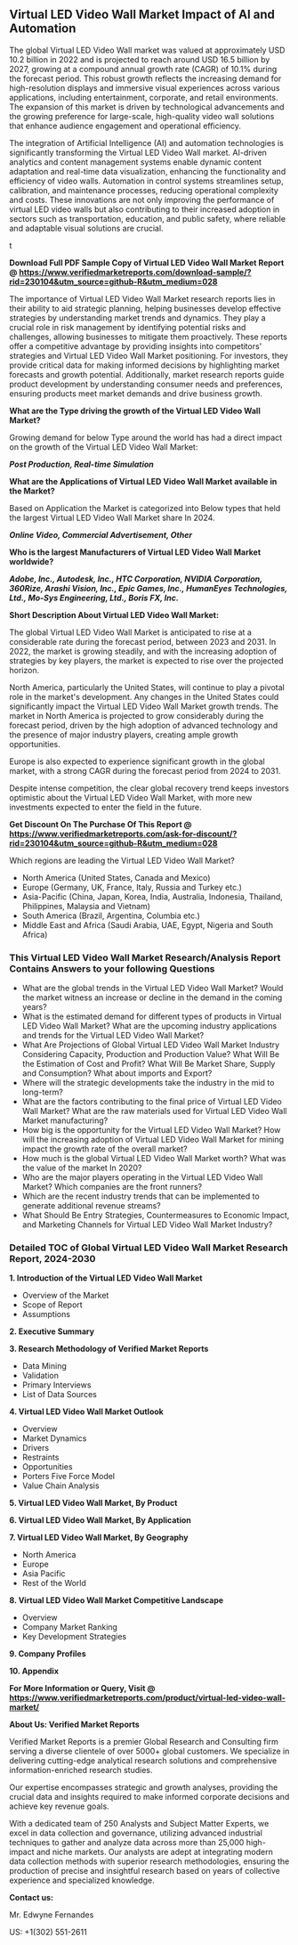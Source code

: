<h2>Virtual LED Video Wall Market Impact of AI and Automation</h2><p>The global Virtual LED Video Wall market was valued at approximately USD 10.2 billion in 2022 and is projected to reach around USD 16.5 billion by 2027, growing at a compound annual growth rate (CAGR) of 10.1% during the forecast period. This robust growth reflects the increasing demand for high-resolution displays and immersive visual experiences across various applications, including entertainment, corporate, and retail environments. The expansion of this market is driven by technological advancements and the growing preference for large-scale, high-quality video wall solutions that enhance audience engagement and operational efficiency.</p><p>The integration of Artificial Intelligence (AI) and automation technologies is significantly transforming the Virtual LED Video Wall market. AI-driven analytics and content management systems enable dynamic content adaptation and real-time data visualization, enhancing the functionality and efficiency of video walls. Automation in control systems streamlines setup, calibration, and maintenance processes, reducing operational complexity and costs. These innovations are not only improving the performance of virtual LED video walls but also contributing to their increased adoption in sectors such as transportation, education, and public safety, where reliable and adaptable visual solutions are crucial.</p>t</p><p id="" class=""><strong>Download Full PDF Sample Copy of Virtual LED Video Wall Market Report @ <a href="https://www.verifiedmarketreports.com/download-sample/?rid=230104&utm_source=github-R&utm_medium=028" target="_blank">https://www.verifiedmarketreports.com/download-sample/?rid=230104&utm_source=github-R&utm_medium=028</a></strong></p><p>The importance of&nbsp;Virtual LED Video Wall Market research reports lies in their ability to aid strategic planning, helping businesses develop effective strategies by understanding market trends and dynamics. They play a crucial role in risk management by identifying potential risks and challenges, allowing businesses to mitigate them proactively. These reports offer a competitive advantage by providing insights into competitors' strategies and Virtual LED Video Wall Market positioning. For investors, they provide critical data for making informed decisions by highlighting market forecasts and growth potential. Additionally, market research reports guide product development by understanding consumer needs and preferences, ensuring products meet market demands and drive business growth.</p><p><strong>What are the&nbsp;Type driving the growth of the Virtual LED Video Wall Market?</strong></p><p id="" class="">Growing demand for below Type around the world has had a direct impact on the growth of the Virtual LED Video Wall Market:</p><em><strong>Post Production, Real-time Simulation</strong></em></p><strong>What are the&nbsp;Applications&nbsp;of Virtual LED Video Wall Market available in the Market?</strong></p><p id="" class="">Based on Application the Market is categorized into Below types that held the largest Virtual LED Video Wall Market share In 2024.</p><em><strong>Online Video, Commercial Advertisement, Other</strong></em></p><strong>Who is the largest Manufacturers of Virtual LED Video Wall Market worldwide?</strong></p><p><em><strong>Adobe, Inc., Autodesk, Inc., HTC Corporation, NVIDIA Corporation, 360Rize, Arashi Vision, Inc., Epic Games, Inc., HumanEyes Technologies, Ltd., Mo-Sys Engineering, Ltd., Boris FX, Inc.</strong></em></p><p id="" class=""><strong>Short Description About Virtual LED Video Wall Market:</strong></p><p>The global Virtual LED Video Wall Market is anticipated to rise at a considerable rate during the forecast period, between 2023 and 2031. In 2022, the market is growing steadily, and with the increasing adoption of strategies by key players, the market is expected to rise over the projected horizon.</p><p>North America, particularly the United States, will continue to play a pivotal role in the market's development. Any changes in the United States could significantly impact the Virtual LED Video Wall Market growth trends. The market in North America is projected to grow considerably during the forecast period, driven by the high adoption of advanced technology and the presence of major industry players, creating ample growth opportunities.</p><p>Europe is also expected to experience significant growth in the global market, with a strong CAGR during the forecast period from 2024 to 2031.</p><p>Despite intense competition, the clear global recovery trend keeps investors optimistic about the Virtual LED Video Wall Market, with more new investments expected to enter the field in the future.</p><p id="" class=""><strong>Get Discount On The Purchase Of This Report @ <a href="https://www.verifiedmarketreports.com/ask-for-discount/?rid=230104&utm_source=github-R&utm_medium=028" target="_blank">https://www.verifiedmarketreports.com/ask-for-discount/?rid=230104&utm_source=github-R&utm_medium=028</a></strong></p>Which regions are leading the Virtual LED Video Wall Market?</p><ul><li>North America (United States, Canada and Mexico)</li><li>Europe (Germany, UK, France, Italy, Russia and Turkey etc.)</li><li>Asia-Pacific (China, Japan, Korea, India, Australia, Indonesia, Thailand, Philippines, Malaysia and Vietnam)</li><li>South America (Brazil, Argentina, Columbia etc.)</li><li>Middle East and Africa (Saudi Arabia, UAE, Egypt, Nigeria and South Africa)</li></ul><h3 id="" class="">This Virtual LED Video Wall Market Research/Analysis Report Contains Answers to your following Questions</h3><ul><li>What are the global trends in the Virtual LED Video Wall Market? Would the market witness an increase or decline in the demand in the coming years?</li><li>What is the estimated demand for different types of products in Virtual LED Video Wall Market? What are the upcoming industry applications and trends for the Virtual LED Video Wall Market?</li><li>What Are Projections of Global Virtual LED Video Wall Market Industry Considering Capacity, Production and Production Value? What Will Be the Estimation of Cost and Profit? What Will Be Market Share, Supply and Consumption? What about imports and Export?</li><li>Where will the strategic developments take the industry in the mid to long-term?</li><li>What are the factors contributing to the final price of Virtual LED Video Wall Market? What are the raw materials used for Virtual LED Video Wall Market manufacturing?</li><li>How big is the opportunity for the Virtual LED Video Wall Market? How will the increasing adoption of Virtual LED Video Wall Market for mining impact the growth rate of the overall market?</li><li>How much is the global Virtual LED Video Wall Market worth? What was the value of the market In 2020?</li><li>Who are the major players operating in the Virtual LED Video Wall Market? Which companies are the front runners?</li><li>Which are the recent industry trends that can be implemented to generate additional revenue streams?</li><li>What Should Be Entry Strategies, Countermeasures to Economic Impact, and Marketing Channels for Virtual LED Video Wall Market Industry?</li></ul><h3 id="" class="">Detailed TOC of Global Virtual LED Video Wall Market Research Report, 2024-2030</h3><p id="" class=""><strong>1. Introduction of the Virtual LED Video Wall Market</strong></p><ul><li>Overview of the Market</li><li>Scope of Report</li><li>Assumptions</li></ul><p id="" class=""><strong>2. Executive Summary</strong></p><p id="" class=""><strong>3. Research Methodology of Verified Market Reports</strong></p><ul><li>Data Mining</li><li>Validation</li><li>Primary Interviews</li><li>List of Data Sources</li></ul><p id="" class=""><strong>4. Virtual LED Video Wall Market Outlook</strong></p><ul><li>Overview</li><li>Market Dynamics</li><li>Drivers</li><li>Restraints</li><li>Opportunities</li><li>Porters Five Force Model</li><li>Value Chain Analysis</li></ul><p id="" class=""><strong>5. Virtual LED Video Wall Market, By Product</strong></p><p id="" class=""><strong>6. Virtual LED Video Wall Market, By Application</strong></p><p id="" class=""><strong>7. Virtual LED Video Wall Market, By Geography</strong></p><ul><li>North America</li><li>Europe</li><li>Asia Pacific</li><li>Rest of the World</li></ul><p id="" class=""><strong>8. Virtual LED Video Wall Market Competitive Landscape</strong></p><ul><li>Overview</li><li>Company Market Ranking</li><li>Key Development Strategies</li></ul><p id="" class=""><strong>9. Company Profiles</strong></p><p id="" class=""><strong>10. Appendix</strong></p><p id="" class=""><strong>For More Information or Query, Visit @ <a href="https://www.verifiedmarketreports.com/product/virtual-led-video-wall-market/" target="_blank">https://www.verifiedmarketreports.com/product/virtual-led-video-wall-market/</a></strong></p><p id="" class=""><strong>About Us: Verified Market Reports</strong></p><p id="" class="">Verified Market Reports is a premier Global Research and Consulting firm serving a diverse clientele of over 5000+ global customers. We specialize in delivering cutting-edge analytical research solutions and comprehensive information-enriched research studies.</p><p id="" class="">Our expertise encompasses strategic and growth analyses, providing the crucial data and insights required to make informed corporate decisions and achieve key revenue goals.</p><p id="" class="">With a dedicated team of 250 Analysts and Subject Matter Experts, we excel in data collection and governance, utilizing advanced industrial techniques to gather and analyze data across more than 25,000 high-impact and niche markets. Our analysts are adept at integrating modern data collection methods with superior research methodologies, ensuring the production of precise and insightful research based on years of collective experience and specialized knowledge.</p><p id="" class=""><strong>Contact us:</strong></p><p id="" class="">Mr. Edwyne Fernandes</p><p id="" class="">US: +1(302) 551-2611</p>